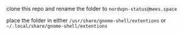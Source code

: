 clone this repo and rename the folder to ```nordvpn-status@mees.space```

place the folder in either ```/usr/share/gnome-shell/extentions``` or ```~/.local/share/gnome-shell/extentions```